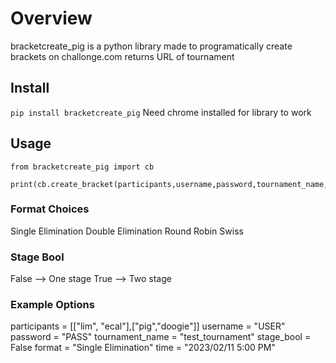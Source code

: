 # Overview
bracketcreate_pig is a python library made to programatically create brackets on challonge.com 
returns URL of tournament

## Install
`pip install bracketcreate_pig`
Need chrome installed for library to work

## Usage
```
from bracketcreate_pig import cb

print(cb.create_bracket(participants,username,password,tournament_name,stage_bool,format,time))
```

### Format Choices

Single Elimination
Double Elimination
Round Robin
Swiss

### Stage Bool

False --> One stage
True --> Two stage

### Example Options
participants = [["lim", "ecal"],["pig","doogie"]]
username = "USER"
password = "PASS"
tournament_name = "test_tournament"
stage_bool = False
format = "Single Elimination"
time = "2023/02/11 5:00 PM"

